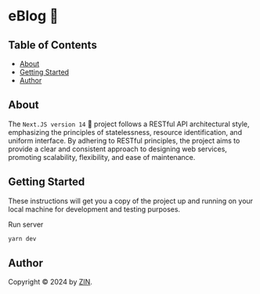 # eBlog 📮

## Table of Contents

- [About](#about)
- [Getting Started](#getting-started)
- [Author](#author)

## About

The `Next.JS version 14` 📧 project follows a RESTful API architectural style, emphasizing the principles of statelessness, resource identification, and uniform interface. By adhering to RESTful principles, the project aims to provide a clear and consistent approach to designing web services, promoting scalability, flexibility, and ease of maintenance.

## Getting Started

These instructions will get you a copy of the project up and running on your local machine for development and testing purposes.

Run server

```bash
yarn dev
```

## Author

Copyright &copy; 2024 by [ZIN](http://www.github.com/zinitdev).